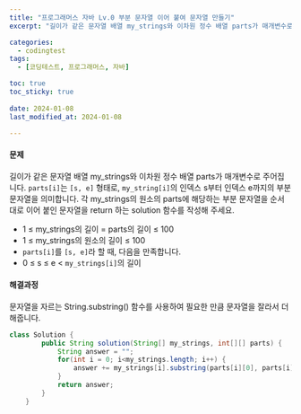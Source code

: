 ```yaml
---
title: "프로그래머스 자바 Lv.0 부분 문자열 이어 붙여 문자열 만들기"
excerpt: "길이가 같은 문자열 배열 my_strings와 이차원 정수 배열 parts가 매개변수로 주어집니다. `parts[i]`는 `[s, e]` 형태로, `my_string[i]`의 인덱스 s부터 인덱스 e까지의 부분 문자열을 의미합니다. 각 my_strings의 원소의 parts에 해당하는 부분 문자열을 순서대로 이어 붙인 문자열을 return 하는 solution 함수를 작성해 주세요."

categories:
  - codingtest
tags:
  - [코딩테스트, 프로그래머스, 자바]

toc: true
toc_sticky: true
 
date: 2024-01-08
last_modified_at: 2024-01-08

---
```


#### 문제
길이가 같은 문자열 배열 my_strings와 이차원 정수 배열 parts가 매개변수로 주어집니다. `parts[i]`는 `[s, e]` 형태로, `my_string[i]`의 인덱스 s부터 인덱스 e까지의 부분 문자열을 의미합니다. 각 my_strings의 원소의 parts에 해당하는 부분 문자열을 순서대로 이어 붙인 문자열을 return 하는 solution 함수를 작성해 주세요.

- 1 ≤ my_strings의 길이 = parts의 길이 ≤ 100
- 1 ≤ my_strings의 원소의 길이 ≤ 100
- `parts[i]`를 `[s, e]`라 할 때, 다음을 만족합니다.
- 0 ≤ s ≤ e < `my_strings[i]`의 길이

#### 해결과정
문자열을 자르는 String.substring() 함수를 사용하여 필요한 만큼 문자열을 잘라서 더해줍니다.

```java
class Solution {
        public String solution(String[] my_strings, int[][] parts) {
            String answer = "";
            for(int i = 0; i<my_strings.length; i++) {
                answer += my_strings[i].substring(parts[i][0], parts[i][1]+1);
            }
            return answer;
        }
    }
```